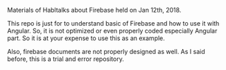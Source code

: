 Materials of Habltalks about Firebase held on Jan 12th, 2018.

This repo is just for to understand basic of Firebase and how to use it with Angular.
So, it is not optimized or even properly coded especially Angular part. So it is at your expense to use this as an example.

Also, firebase documents are not properly designed as well. As I said before, this is a trial and error repository.